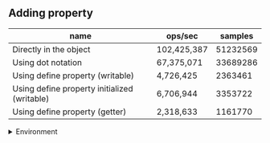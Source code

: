 ## Adding property

|name|ops/sec|samples|
|-|-|-|
|Directly in the object|102,425,387|51232569|
|Using dot notation|67,375,071|33689286|
|Using define property (writable)|4,726,425|2363461|
|Using define property initialized (writable)|6,706,944|3353722|
|Using define property (getter)|2,318,633|1161770|


<details>
<summary>Environment</summary>

* __Machine:__ linux x64 | 4 vCPUs | 7.6GB Mem
* __Run:__ Mon Sep 30 2024 20:59:50 GMT+0000 (Coordinated Universal Time)
</details>

<!--
{"environment":{"platform":"linux","arch":"x64","cpus":4,"totalMemory":7.597888946533203},"benchmarks":[{"name":"Directly in the object","opsSec":102425387.11696145,"samples":51232569},{"name":"Using dot notation","opsSec":67375071.86501661,"samples":33689286},{"name":"Using define property (writable)","opsSec":4726425.073120663,"samples":2363461},{"name":"Using define property initialized (writable)","opsSec":6706944.708208142,"samples":3353722},{"name":"Using define property (getter)","opsSec":2318633.8496077806,"samples":1161770}]}-->
